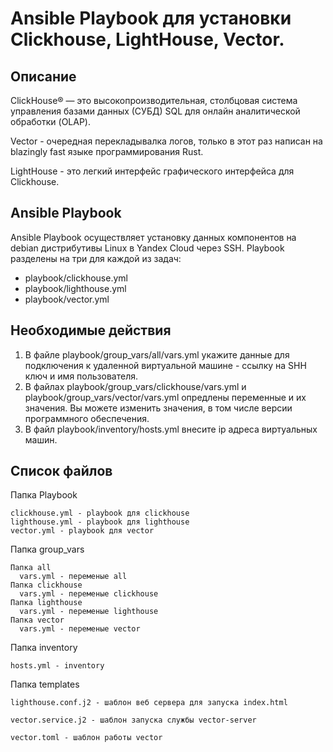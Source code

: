 # Ansible Playbook для установки Clickhouse, LightHouse, Vector.

##  Описание
ClickHouse® — это высокопроизводительная, столбцовая система управления базами данных (СУБД) SQL для онлайн аналитической обработки (OLAP).

Vector - очередная перекладывалка логов, только в этот раз написан на blazingly fast языке программирования Rust.

LightHouse - это легкий интерфейс графического интерфейса для Clickhouse.

## Ansible Playbook
Ansible Playbook осуществляет установку данных компонентов на debian дистрибутивы Linux в Yandex Cloud через SSH.
Playbook разделены на три для каждой из задач:
 - playbook/clickhouse.yml
 - playbook/lighthouse.yml
 - playbook/vector.yml

## Необходимые действия

1. В файле playbook/group_vars/all/vars.yml укажите данные для подключения к удаленной виртуальной машине - ссылку на SHH ключ и имя пользователя.
2. В файлах playbook/group_vars/clickhouse/vars.yml и playbook/group_vars/vector/vars.yml опредлены переменные и их значения. Вы можете изменить значения, в том числе версии программного обеспечения.
3. В файл playbook/inventory/hosts.yml внесите ip адреса виртуальных машин.

## Список файлов

Папка Playbook

    clickhouse.yml - playbook для clickhouse
    lighthouse.yml - playbook для lighthouse
    vector.yml - playbook для vector
  
  Папка group_vars
  
    Папка all
      vars.yml - переменые all
    Папка clickhouse
      vars.yml - переменые clickhouse
    Папка lighthouse
      vars.yml - переменые lighthouse
    Папка vector
      vars.yml - переменые vector
      
  Папка inventory
  
    hosts.yml - inventory
    
  Папка templates
  
    lighthouse.conf.j2 - шаблон веб сервера для запуска index.html  
    
    vector.service.j2 - шаблон запуска службы vector-server
    
    vector.toml - шаблон работы vector
    



